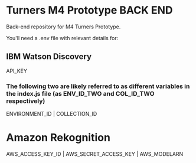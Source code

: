 # Turners M4 Prototype BACK END

Back-end repository for M4 Turners Prototype.

You'll need a .env file with relevant details for:

## IBM Watson Discovery
API_KEY
### The following two are likely referred to as different variables in the index.js file (as ENV_ID_TWO and COL_ID_TWO respectively)
ENVIRONMENT_ID | COLLECTION_ID

# Amazon Rekognition
AWS_ACCESS_KEY_ID | AWS_SECRET_ACCESS_KEY | AWS_MODELARN